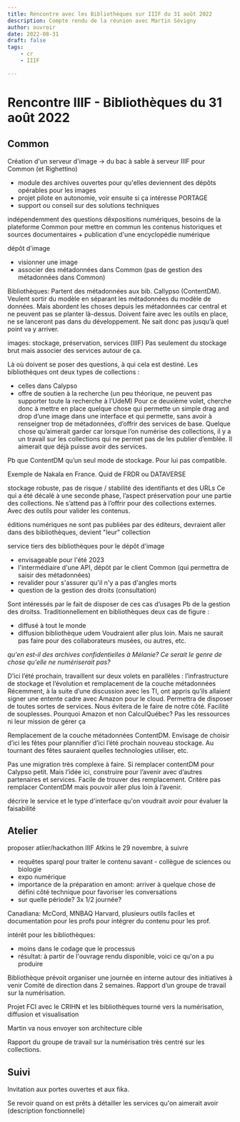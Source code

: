```yaml
---
title: Rencontre avec les Bibliothèques sur IIIF du 31 août 2022
description: Compte rendu de la réunion avec Martin Sévigny
author: ouvroir
date: 2022-08-31
draft: false
tags:
    - cr
    - IIIF
    
---
```


# Rencontre IIIF - Bibliothèques du 31 août 2022

## Common
Création d'un serveur d'image
→ du bac à sable à serveur IIIF pour Common (et Righettino)
- module des archives ouvertes pour qu'elles deviennent des dépôts opérables pour les images
- projet pilote en autonomie, voir ensuite si ça intéresse PORTAGE
- support ou conseil sur des solutions techniques

indépendemment des questions dêxpositions numériques, besoins de la plateforme Common pour mettre en commun les contenus historiques et sources documentaires + publication d'une encyclopédie numérique

dépôt d'image 
- visionner une image
- associer des métadonnées dans Common (pas de gestion des métadonnées dans Common)


Bibliothèques: 
Partent des métadonnées aux bib. Callypso (ContentDM).
Veulent sortir du modèle en séparant les métadonnées du modèle de données.
Mais abordent les choses depuis les métadonnées car central et ne peuvent pas se planter là-dessus. Doivent faire avec les outils en place, ne se lanceront pas dans du développement. Ne sait donc pas jusqu’à quel point va y arriver.

images: stockage, préservation, services (IIIF)
Pas seulement du stockage brut mais associer des services autour de ça.

Là où doivent se poser des questions, à qui cela est destiné. Les bibliothèques ont deux types de collections :
- celles dans Calypso
- offre de soutien à la recherche (un peu théorique, ne peuvent pas supporter toute la recherche à l’UdeM)
Pour ce deuxième volet, cherche donc à mettre en place quelque chose qui permette un simple drag and drop d’une image dans une interface et qui permette, sans avoir à renseigner trop de métadonnées, d’offrir des services de base. Quelque chose qu’aimerait garder car lorsque l’on numérise des collections, il y a un travail sur les collections qui ne permet pas de les publier d’emblée. Il aimerait que déjà puisse avoir des services.

Pb que ContentDM qu’un seul mode de stockage. Pour lui pas compatible.

Exemple de Nakala en France. Quid de FRDR ou DATAVERSE

stockage robuste, pas de risque / stabilité des identifiants et des URLs
Ce qui a été décalé à une seconde phase, l’aspect préservation pour une partie des collections. Ne s’attend pas à l’offrir pour des collections externes. Avec des outils pour valider les contenus.

éditions numériques ne sont pas publiées par des éditeurs, devraient aller dans des bibliothèques, devient "leur" collection

service tiers des bibliothèques pour le dépôt d'image
- envisageable pour l'été 2023
- l'intermédiaire d'une API, dépôt par le client Common (qui permettra de saisir des métadonnées)
- revalider pour s'assurer qu'il n'y a pas d'angles morts
- question de la gestion des droits (consultation)

Sont intéressés par le fait de disposer de ces cas d’usages
Pb de la gestion des droitss. Traditionnellement en bibliothèques deux cas de figure : 
- diffusé à tout le monde
- diffusion bibliothèque udem
Voudraient aller plus loin. Mais ne saurait pas faire pour des collaborateurs musées, ou autres, etc.

*qu'en est-il des archives confidentielles à Mélanie? Ce serait le genre de chose qu'elle ne numériserait pas?*

D’ici l’été prochain, travaillent sur deux volets en parallèles : l’infrastructure de stockage et l’évolution et remplacement de la couche métadonnées
Récemment, à la suite d’une discussion avec les TI, ont appris qu’ils allaient signer une entente cadre avec Amazon pour le cloud. Permettra de disposer de toutes sortes de services. Nous évitera de le faire de notre côté. Facilité de souplesses.
Pourquoi Amazon et non CalculQuébec? Pas les ressources ni leur mission de gérer ça

Remplacement de la couche métadonnées ContentDM. Envisage de choisir d’ici les fêtes pour plannifier d’ici l’été prochain nouveau stockage. Au tournant des fêtes sauraient quelles technologies utiliser, etc.

Pas une migration très complexe à faire.
Si remplacer contentDM pour Calypso petit. Mais l’idée ici, construire pour l’avenir avec d’autres partenaires et services. Facile de trouver des remplacement. Critère pas remplacer ContentDM mais pouvoir aller plus loin à l’avenir.

décrire le service et le type d'interface qu'on voudrait avoir pour évaluer la faisabilité


## Atelier
proposer atlier/hackathon IIIF Atkins le 29 novembre, à suivre
- requêtes sparql pour traiter le contenu savant - collègue de sciences ou biologie
- expo numérique
- importance de la préparation en amont: arriver à quelque chose de défini côté technique pour favoriser les conversations
- sur quelle période? 3x 1/2 journée? 

<!-- hackathon de la crcen
"Navigations anthologiques: l'Anthologie grecque à l'ère des Digital Classics", taking place from the 27th to the 29th of
October).
-->

Canadiana: McCord, MNBAQ
Harvard, plusieurs outils faciles et documentation pour les profs pour intégrer du contenu pour les prof.

intérêt pour les bibliothèques:
- moins dans le codage que le processus
- résultat: à partir de l'ouvrage rendu disponible, voici ce qu'on a pu produire

Bibliothèque prévoit organiser une journée en interne autour des initiatives à venir
Comité de direction dans 2 semaines.
Rapport d’un groupe de travail sur la numérisation.

Projet FCI avec le CRIHN et les bibliothèques tourné vers la numérisation, diffusion et visualisation

Martin va nous envoyer son architecture cible 

Rapport du groupe de travail sur la numérisation très centré sur les collections.

## Suivi 
Invitation aux portes ouvertes et aux fika.

Se revoir quand on est prêts à détailler les services qu'on aimerait avoir (description fonctionnelle)